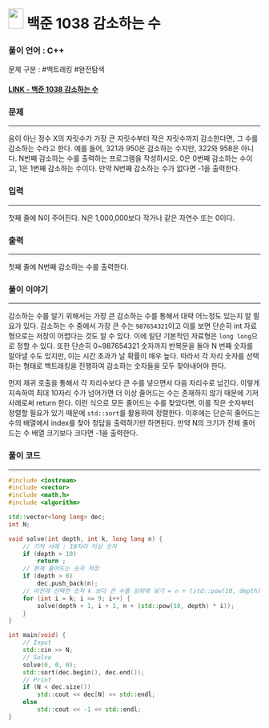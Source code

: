 
# <img src="https://d2gd6pc034wcta.cloudfront.net/tier/11.svg" width="30" height="40"> 백준 1038 감소하는 수

### 풀이 언어 : C++

문제 구분 : #백트래킹 #완전탐색
#### [LINK - 백준 1038 감소하는 수](https://www.acmicpc.net/problem/1038)

### 문제
<hr>
음이 아닌 정수 X의 자릿수가 가장 큰 자릿수부터 작은 자릿수까지 감소한다면, 그 수를 감소하는 수라고 한다. 예를 들어, 321과 950은 감소하는 수지만, 322와 958은 아니다. N번째 감소하는 수를 출력하는 프로그램을 작성하시오. 0은 0번째 감소하는 수이고, 1은 1번째 감소하는 수이다. 만약 N번째 감소하는 수가 없다면 -1을 출력한다.

### 입력
<hr>
첫째 줄에 N이 주어진다. N은 1,000,000보다 작거나 같은 자연수 또는 0이다.

### 출력
<hr>
첫째 줄에 N번째 감소하는 수를 출력한다.


### 풀이 이야기
<hr>

감소하는 수를 알기 위해서는 가장 큰 감소하는 수를 통해서 대략 어느정도 있는지 알 필요가 있다. 감소하는 수 중에서 가장 큰 수는 `987654321`이고 이를 보면 단순히 int 자료형으로는 저장이 어렵다는 것도 알 수 있다. 이에 일단 기본적인 자료형은 `long long`으로 정할 수 있다. 또한 단순히 0~987654321 숫자까지 반복문을 돌아 N 번째 숫자를 알아낼 수도 있지만, 이는 시간 초과가 날 확률이 매우 높다. 따라서 각 자리 숫자를 선택하는 형태로 백트래킹을 진행하여 감소하는 숫자들을 모두 찾아내어야 한다.

먼저 재귀 호출을 통해서 각 자리수보다 큰 수를 넣으면서 다음 자리수로 넘긴다. 이렇게 지속하여 최대 10자리 수가 넘어가면 더 이상 줄어드는 수는 존재하지 않기 때문에 기저 사례로써 return 한다. 이런 식으로 모든 줄어드는 수를 찾았다면, 이를 작은 숫자부터 정렬할 필요가 있기 때문에 `std::sort`를 활용하여 정렬한다. 이후에는 단순히 줄어드는 수의 배열에서 index를 찾아 정답을 출력하기만 하면된다. 만약 N의 크기가 전체 줄어드는 수 배열 크기보다 크다면 -1을 출력한다.

### 풀이 코드
<hr>

``` c++
#include <iostream>
#include <vector>
#include <math.h>
#include <algorithm>

std::vector<long long> dec;
int N;

void solve(int depth, int k, long long n) {
    // 기저 사례 : 10자리 이상 숫자
    if (depth > 10)
        return ;
    // 현재 줄어드는 숫자 저장
    if (depth > 0)
        dec.push_back(n);
    // 이전에 선택한 숫자 k 보다 큰 수를 상위에 넣기 = n + (std::pow(10, depth) * i)
    for (int i = k; i <= 9; i++) {
        solve(depth + 1, i + 1, n + (std::pow(10, depth) * i));
    }
}

int main(void) {
    // Input
    std::cin >> N;
    // Solve
    solve(0, 0, 0);
    std::sort(dec.begin(), dec.end());
    // Print
    if (N < dec.size())
        std::cout << dec[N] << std::endl;
    else
        std::cout << -1 << std::endl;
}
```
